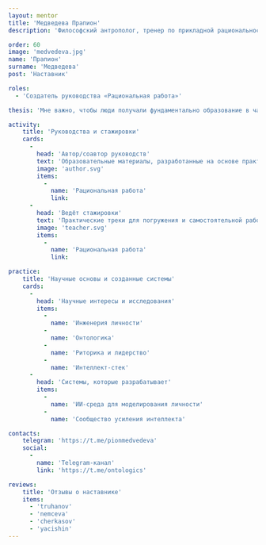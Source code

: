 ```yaml
---
layout: mentor
title: 'Медведева Прапион'
description: 'Философский антрополог, тренер по прикладной рациональности, соосновательница центра «Кочерга».'

order: 60
image: 'medvedeva.jpg'
name: 'Прапион'
surname: 'Медведева'
post: 'Наставник'

roles:
  - 'Создатель руководства «Рациональная работа»'

thesis: 'Мне важно, чтобы люди получали фундаментально образование в части того, как мы строим карту реальности и как действуем на основании этой карты. Я считаю, что благодаря осознанности в этой области люди лучше договариваются между собой и лучше делают совместные дела.'

activity:
    title: 'Руководства и стажировки'
    cards:
      -
        head: 'Автор/соавтор руководств'
        text: 'Образовательные материалы, разработанные на основе практики и исследований'
        image: 'author.svg'
        items:
          -
            name: 'Рациональная работа'
            link:
      -
        head: 'Ведёт стажировки'
        text: 'Практические треки для погружения и самостоятельной работы'
        image: 'teacher.svg'
        items:
          -
            name: 'Рациональная работа'
            link:

practice:
    title: 'Научные основы и созданные системы'
    cards:
      -
        head: 'Научные интересы и исследования'
        items:
          -
            name: 'Инженерия личности'
          -
            name: 'Онтологика'
          -
            name: 'Риторика и лидерство'
          -
            name: 'Интеллект-стек'
      -
        head: 'Системы, которые разрабатывает'
        items:
          -
            name: 'ИИ-среда для моделирования личности'
          -
            name: 'Сообщество усиления интеллекта'

contacts:
    telegram: 'https://t.me/pionmedvedeva'
    social:
      -
        name: 'Telegram-канал'
        link: 'https://t.me/ontologics'

reviews:
    title: 'Отзывы о наставнике'
    items:
      - 'truhanov'
      - 'nemceva'
      - 'cherkasov'
      - 'yacishin'
---
```

